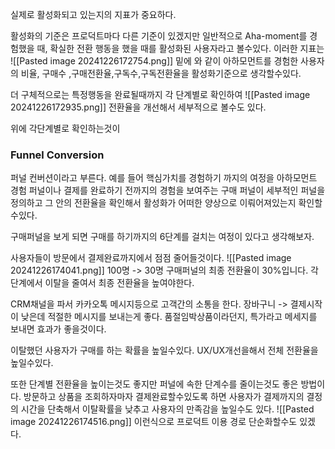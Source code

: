 
실제로 활성화되고 있는지의 지표가 중요하다.

활성화의 기준은 프로덕트마다 다른 기준이 있겠지만
일반적으로 Aha-moment를 경험했을 때, 확실한 전환 행동을 했을 때를 활성화된 사용자라고 볼수있다.
이러한 지표는
![[Pasted image 20241226172754.png]]
밑에 와 같이 아하모먼트를 경험한 사용자의 비율, 구매수 ,구매전환율,구독수,구독전환율을 활성화기준으로 생각할수있다.


더 구체적으로는 특정행동을 완료될때까지 각 단계별로 확인하여 
![[Pasted image 20241226172935.png]]
전환율을 개선해서 세부적으로 볼수도 있다. 

위에 각단계별로 확인하는것이
### Funnel Conversion
퍼널 컨버션이라고 부른다. 
예를 들어 핵심가치를 경험하기 까지의 여정을 아하모먼트 경험 퍼널이나
결제를 완료하기 전까지의 경험을 보여주는 구매 퍼널이 세부적인 퍼널을 정의하고 
그 안의 전환율을 확인해서 활성화가 어떠한 양상으로 이뤄어져있는지 확인할수있다.

구매퍼널을 보게 되면 구매를 하기까지의 6단계를 걸치는 여정이 있다고 생각해보자.

사용자들이 방문에서 결제완료까지에서 점점 줄어들것이다.
![[Pasted image 20241226174041.png]]
100명 -> 30명
구매퍼널의 최종 전환율이 30%입니다.
각 단계에서 이탈을 줄여서 최종 전환율을 높여야한다.

CRM채널을 파서 카카오톡 메시지등으로 고객간의 소통을 한다. 장바구니 -> 결제시작이 낮은데 적절한 메시지를 보내는게 좋다. 품절임박상품이라던지, 특가라고 메세지를 보내면 효과가 좋을것이다.

이탈했던 사용자가 구매를 하는 확률을 높일수있다.
UX/UX개선을해서 전체 전환율을 높일수있다.

또한 단계별 전환율을 높이는것도 좋지만 퍼널에 속한 단계수를 줄이는것도 좋은 방법이다.
방문하고 상품을 조회하자마자 결제완료할수있도록 하면 사용자가 결제까지의 결정의 시간을 단축해서 이탈확률을 낮추고 사용자의 만족감을 높일수도 있다.
![[Pasted image 20241226174516.png]]
이런식으로 프로덕트 이용 경로 단순화할수도 있겠다.